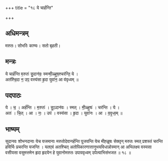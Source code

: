 +++
title = "१८ ये चार्हन्ति"

+++
## अधिमन्त्रम्
मरुतः। सोभरिः काण्वः। सतो बृहती।

## मन्त्रः
ये चार्ह॑न्ति म॒रुतः॑ सु॒दान॑वः॒ स्मन्मी॒ळ्हुष॒श्चर॑न्ति॒ ये ।  
अत॑श्चि॒दा न॒ उप॒ वस्य॑सा हृ॒दा युवा॑न॒ आ व॑वृध्वम् ॥

## पदपाठः
ये । च॒ । अर्ह॑न्ति । म॒रुतः॑ । सु॒ऽदान॑वः । स्मत् । मी॒ळ्हुषः॑ । चर॑न्ति । ये ।  
अतः॑ । चि॒त् । आ । नः॒ । उप॑ । वस्य॑सा । हृ॒दा । युवा॑नः । आ । व॒वृ॒ध्व॒म् ॥

## भाष्यम्
सुदानवः शोभनदानाः येच यजमानाः मरुतोदेवानर्हन्ति पूजयन्ति येच मीह्ळुषः सेक्तृन् मरुतः स्मत् प्रशस्तं चरन्ति हविर्भिः प्रचरन्ति यजन्ति । यतएवं अतश्चित् अतोपिकारणात्तानुभयविधान्नोस्मान् आ अभिलक्ष्य वस्यसा वसीयसा वसुमत्तमेन हृदा हृदयेन हे युवानोमरुतः उपाववृध्वम् उपेत्याभिसंभजत ॥ १८ ॥